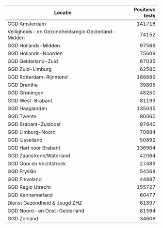 | Locatie | Positieve tests |
|---------|----------------:|
| GGD Amsterdam                            | 141716 |
| Veiligheids- en Gezondheidsregio Gelderland-Midden | 74152 |
| GGD Hollands-Midden                      | 97569 |
| GGD Hollands-Noorden                     | 75609 |
| GGD Gelderland-Zuid                      | 67035 |
| GGD Zuid-Limburg                         | 62580 |
| GGD Rotterdam-Rijnmond                   | 188889 |
| GGD Drenthe                              | 39805 |
| GGD Groningen                            | 48250 |
| GGD West-Brabant                         | 81199 |
| GGD Haaglanden                           | 135035 |
| GGD Twente                               | 80060 |
| GGD Brabant-Zuidoost                     | 97640 |
| GGD Limburg-Noord                        | 70884 |
| GGD IJsselland                           | 50892 |
| GGD Hart voor Brabant                    | 136904 |
| GGD Zaanstreek/Waterland                 | 42064 |
| GGD Gooi en Vechtstreek                  | 27489 |
| GGD Fryslân                              | 54568 |
| GGD Flevoland                            | 44887 |
| GGD Regio Utrecht                        | 155727 |
| GGD Kennemerland                         | 60477 |
| Dienst Gezondheid & Jeugd ZHZ            | 61897 |
| GGD Noord- en Oost-Gelderland            | 81594 |
| GGD Zeeland                              | 34608 |
